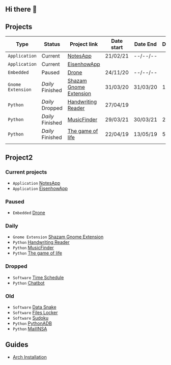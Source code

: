 ## Hi there 👋

## Projects

| Type | Status | Project link | Date start | Date End | Duration | Collaborator(s) |
|------|--------|--------------|------------|----------|----------|-----------------|
| `Application` | Current | [NotesApp](https://github.com/Gerem66/NotesApp) | 21/02/21 | --/--/-- | | [@AphroMad](https://github.com/AphroMad) |
| `Application` | Current | [EisenhowApp](https://github.com/Gerem66/EisenhowApp) | | | | [@AphroMad](https://github.com/AphroMad) |
| `Embedded` | Paused | [Drone](https://github.com/Gerem66/Entreprise1) | 24/11/20 | --/--/-- | | | |
| `Gnome Extension` | *Daily* Finished | [Shazam Gnome Extension](https://github.com/Gerem66/Shazam "Extension for Gnome 3.8") | 31/03/20 | 31/03/20 | 1 day | |
| `Python` | *Daily* Dropped | [Handwriting Reader](https://github.com/Gerem66/Handwriting_Reader) | 27/04/19 | | | |
| `Python` | *Daily* Finished | [MusicFinder](https://github.com/Gerem66/MusicFinder "Find musics on YouTube video/playlist") | 29/03/21 | 30/03/21 | 2 days | |
| `Python` | *Daily* Finished | [The game of life](https://github.com/Gerem66/Jeu_de_la_Vie "Conway's game of life") | 22/04/19 | 13/05/19 | 5 days | |
| | | | | | | |

## Project2
### Current projects
* `Application` [NotesApp](https://github.com/Gerem66/NotesApp)
* `Application` [EisenhowApp](https://github.com/Gerem66/EisenhowApp)
### Paused
* `Embedded` [Drone](https://github.com/Gerem66/Entreprise1)
### Daily
* `Gnome Extension` [Shazam Gnome Extension](https://github.com/Gerem66/Shazam "Extension for Gnome 3.8")
* `Python` [Handwriting Reader](https://github.com/Gerem66/Handwriting_Reader)
* `Python` [MusicFinder](https://github.com/Gerem66/MusicFinder "Find musics on YouTube video/playlist")
* `Python` [The game of life](https://github.com/Gerem66/Jeu_de_la_Vie "Conway's game of life")
### Dropped
* `Software` [Time Schedule](https://github.com/Gerem66/EmploiDuTemps)
* `Python` [Chatbot](https://github.com/Gerem66/Chatbot)
### Old
* `Software` [Data Snake](https://github.com/Gerem66/Data_Snake "Data management software for reptiles (win/linux)")
* `Software` [Files Locker](https://github.com/Gerem66/Files-Locker "Data encryption software (win/linux)")
* `Software` [Sudoku](https://github.com/Gerem66/Sudoku "Sudoku solver")
* `Python` [PythonADB](https://github.com/Gerem66/PythonADB)
* `Python` [MailINSA](https://github.com/Gerem66/MailINSA "Mail reading + filter")

## Guides
* [Arch Installation](https://github.com/Gerem66/InstallArch)
